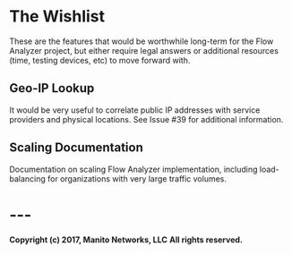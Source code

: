 # The Wishlist
These are the features that would be worthwhile long-term for the Flow Analyzer project, but either require legal answers or additional resources (time, testing devices, etc) to move forward with.

## Geo-IP Lookup
It would be very useful to correlate public IP addresses with service providers and physical locations. See Issue #39 for additional information. 

## Scaling Documentation
Documentation on scaling Flow Analyzer implementation, including load-balancing for organizations with very large traffic volumes.

# ---
**Copyright (c) 2017, Manito Networks, LLC**
**All rights reserved.**